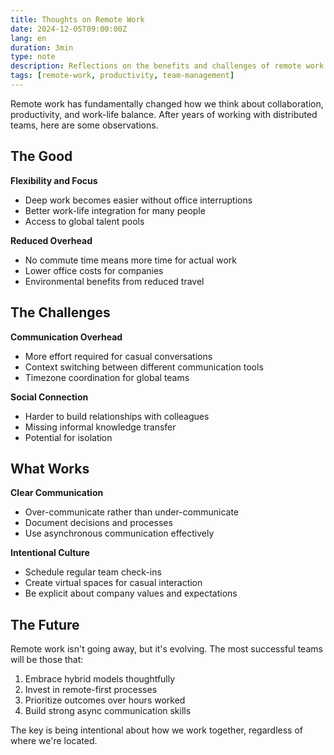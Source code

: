 ```yaml
---
title: Thoughts on Remote Work
date: 2024-12-05T09:00:00Z
lang: en
duration: 3min
type: note
description: Reflections on the benefits and challenges of remote work after several years of distributed team experience.
tags: [remote-work, productivity, team-management]
---
```


Remote work has fundamentally changed how we think about collaboration, productivity, and work-life balance. After years of working with distributed teams, here are some observations.

## The Good

**Flexibility and Focus**
- Deep work becomes easier without office interruptions
- Better work-life integration for many people
- Access to global talent pools

**Reduced Overhead**
- No commute time means more time for actual work
- Lower office costs for companies
- Environmental benefits from reduced travel

## The Challenges

**Communication Overhead**
- More effort required for casual conversations
- Context switching between different communication tools
- Timezone coordination for global teams

**Social Connection**
- Harder to build relationships with colleagues
- Missing informal knowledge transfer
- Potential for isolation

## What Works

**Clear Communication**
- Over-communicate rather than under-communicate
- Document decisions and processes
- Use asynchronous communication effectively

**Intentional Culture**
- Schedule regular team check-ins
- Create virtual spaces for casual interaction
- Be explicit about company values and expectations

## The Future

Remote work isn't going away, but it's evolving. The most successful teams will be those that:

1. Embrace hybrid models thoughtfully
2. Invest in remote-first processes
3. Prioritize outcomes over hours worked
4. Build strong async communication skills

The key is being intentional about how we work together, regardless of where we're located.
